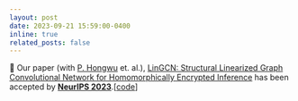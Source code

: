 ```yaml
---
layout: post
date: 2023-09-21 15:59:00-0400
inline: true
related_posts: false
---
```


:tada: Our paper (with [P. Hongwu](https://harveyp123.github.io/) et. al.), [LinGCN: Structural Linearized Graph Convolutional Network for Homomorphically Encrypted Inference](https://browse.arxiv.org/pdf/2309.14331.pdf) has been accepted by [**NeurIPS 2023**](https://nips.cc/Conferences/2023).[[code](https://github.com/harveyp123/LinGCN-Neurips23)]
